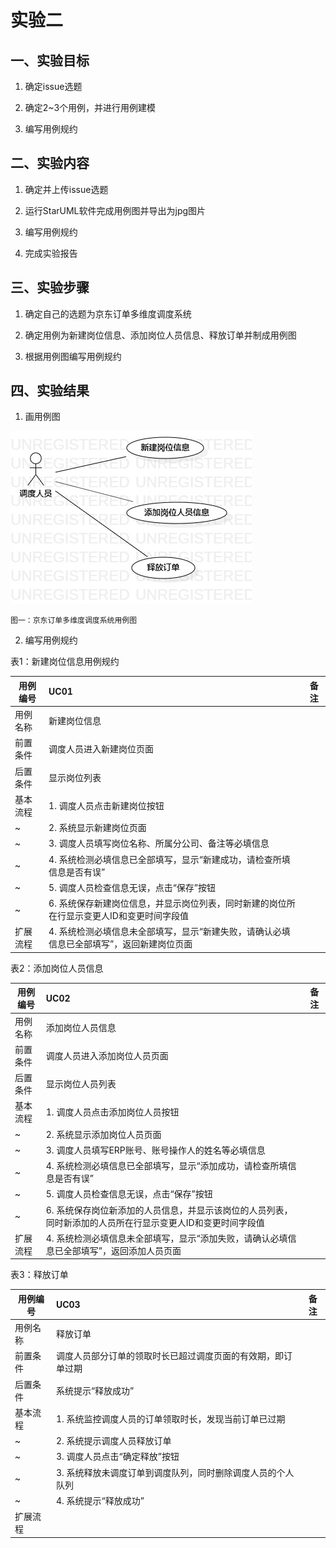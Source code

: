 # 实验二

## 一、实验目标
1. 确定issue选题

2. 确定2~3个用例，并进行用例建模

3. 编写用例规约

## 二、实验内容
1. 确定并上传issue选题

2. 运行StarUML软件完成用例图并导出为jpg图片

3. 编写用例规约

4. 完成实验报告

## 三、实验步骤
1. 确定自己的选题为京东订单多维度调度系统

2. 确定用例为新建岗位信息、添加岗位人员信息、释放订单并制成用例图

3. 根据用例图编写用例规约

## 四、实验结果

1. 画用例图

![用例图](./Lab2_UseCaseDiagram1.jpg)

    图一：京东订单多维度调度系统用例图

2. 编写用例规约

表1：新建岗位信息用例规约  

用例编号  | UC01 | 备注  
-|:-|-  
用例名称  | 新建岗位信息  |   
前置条件  |   调度人员进入新建岗位页面   |    
后置条件  |  显示岗位列表    |    
基本流程  | 1. 调度人员点击新建岗位按钮 |       
~| 2. 系统显示新建岗位页面 |   
~| 3. 调度人员填写岗位名称、所属分公司、备注等必填信息  |   
~| 4. 系统检测必填信息已全部填写，显示“新建成功，请检查所填信息是否有误”  |   
~| 5. 调度人员检查信息无误，点击“保存”按钮  |    
~| 6. 系统保存新建岗位信息，并显示岗位列表，同时新建的岗位所在行显示变更人ID和变更时间字段值 |
扩展流程  | 4. 系统检测必填信息未全部填写，显示“新建失败，请确认必填信息已全部填写”，返回新建岗位页面 |    


表2：添加岗位人员信息  

用例编号  | UC02 | 备注  
-|:-|-  
用例名称  | 添加岗位人员信息  |   
前置条件  |   调度人员进入添加岗位人员页面   |    
后置条件  | 显示岗位人员列表     |    
基本流程  | 1. 调度人员点击添加岗位人员按钮 |       
~| 2. 系统显示添加岗位人员页面 |   
~| 3. 调度人员填写ERP账号、账号操作人的姓名等必填信息 |   
~| 4. 系统检测必填信息已全部填写，显示“添加成功，请检查所填信息是否有误”  |   
~| 5.  调度人员检查信息无误，点击“保存”按钮 |    
~| 6.  系统保存岗位新添加的人员信息，并显示该岗位的人员列表，同时新添加的人员所在行显示变更人ID和变更时间字段值 |   
扩展流程  | 4. 系统检测必填信息未全部填写，显示“添加失败，请确认必填信息已全部填写”，返回添加人员页面 |    


表3：释放订单 

用例编号  | UC03 | 备注  
-|:-|-  
用例名称  | 释放订单 |   
前置条件  |   调度人员部分订单的领取时长已超过调度页面的有效期，即订单过期  |    
后置条件  |  系统提示“释放成功” |    
基本流程  | 1. 系统监控调度人员的订单领取时长，发现当前订单已过期 |       
~| 2. 系统提示调度人员释放订单 |   
~| 3. 调度人员点击“确定释放”按钮 |   
~| 3. 系统释放未调度订单到调度队列，同时删除调度人员的个人队列 |   
~| 4. 系统提示“释放成功”  |     
扩展流程  |  |    
